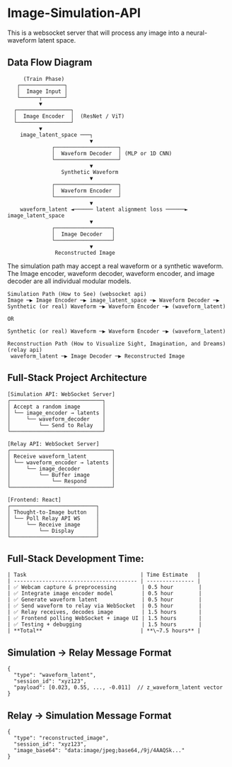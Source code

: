 # Image-Simulation-API

This is a websocket server that will process any image into a neural-waveform latent space.

## Data Flow Diagram

```
     (Train Phase)
   ┌──────────────┐
   │  Image Input │
   └──────┬───────┘
          ▼
  ┌─────────────────┐
  │  Image Encoder  │  (ResNet / ViT)
  └─────────────────┘
          ▼
    image_latent_space ───┐
                          ▼
              ┌────────────────────┐
              │  Waveform Decoder  │ (MLP or 1D CNN)
              └────────────────────┘
                          ▼
                 Synthetic Waveform
                          ▼
              ┌────────────────────┐
              │  Waveform Encoder  │
              └────────────────────┘
                          ▼
    waveform_latent ◄────── latent alignment loss ──────► image_latent_space
                          ▼
              ┌──────────────────┐
              │  Image Decoder   │
              └──────────────────┘
                          ▼
               Reconstructed Image
```

The simulation path may accept a real waveform or a synthetic waveform.
The Image encoder, waveform decoder, waveform encoder, and image decoder are all individual modular models. 

```
Simulation Path (How to See) (websocket api)
Image ─▶ Image Encoder ─▶ image_latent_space ─▶ Waveform Decoder ─▶ Synthetic (or real) Waveform ─▶ Waveform Encoder ─▶ (waveform_latent)

OR

Synthetic (or real) Waveform ─▶ Waveform Encoder ─▶ (waveform_latent)

```

```
Reconstruction Path (How to Visualize Sight, Imagination, and Dreams) (relay api)
 waveform_latent ─▶ Image Decoder ─▶ Reconstructed Image
```

## Full-Stack Project Architecture
```
[Simulation API: WebSocket Server]
┌─────────────────────────────┐
│ Accept a random image       │
│ └── image_encoder → latents │
│     └── waveform_decoder    │
│         └── Send to Relay   │
└─────────────────────────────┘

[Relay API: WebSocket Server]
┌────────────────────────────────┐
│ Receive waveform_latent        │
│ └── waveform_encoder → latents │
│     └── image_decoder          │
│         └── Buffer image       │
│             └── Respond        │
└────────────────────────────────┘

[Frontend: React]
┌───────────────────────────┐
│ Thought-to-Image button   │
│ └── Poll Relay API WS     │
│     └── Receive image     │
│         └── Display       │
└───────────────────────────┘

```

## Full-Stack Development Time:
```
| Task                                    | Time Estimate   |
| --------------------------------------- | --------------- |
| ✅ Webcam capture & preprocessing        | 0.5 hour        |
| ✅ Integrate image encoder model         | 0.5 hour        |
| ✅ Generate waveform latent              | 0.5 hour        |
| ✅ Send waveform to relay via WebSocket  | 0.5 hour        |
| ✅ Relay receives, decodes image         | 1.5 hours       |
| ✅ Frontend polling WebSocket + image UI | 1.5 hours       |
| ✅ Testing + debugging                   | 1.5 hours       |
| **Total**                               | **\~7.5 hours** |
```

## Simulation -> Relay Message Format
```
{
  "type": "waveform_latent",
  "session_id": "xyz123",
  "payload": [0.023, 0.55, ..., -0.011]  // z_waveform_latent vector
}
```

## Relay -> Simulation Message Format
```
{
  "type": "reconstructed_image",
  "session_id": "xyz123",
  "image_base64": "data:image/jpeg;base64,/9j/4AAQSk..."
}
```
